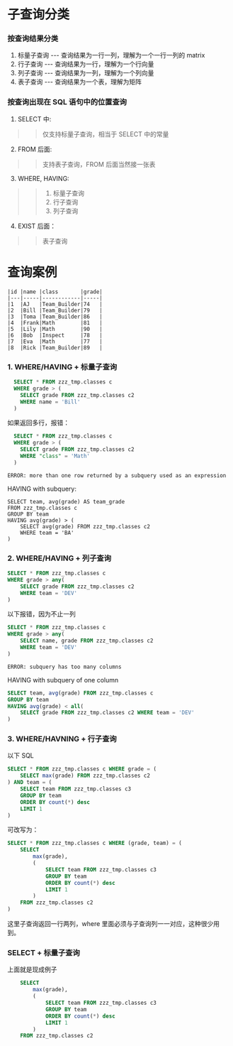
# 子查询分类
### 按查询结果分类
1. 标量子查询 --- 查询结果为一行一列，理解为一个一行一列的 matrix
2. 行子查询 --- 查询结果为一行，理解为一个行向量
3. 列子查询 --- 查询结果为一列，理解为一个列向量
4. 表子查询 --- 查询结果为一个表，理解为矩阵
### 按查询出现在 SQL 语句中的位置查询
1. SELECT 中:
>> 仅支持标量子查询，相当于 SELECT 中的常量
2. FROM 后面:
>>  支持表子查询，FROM 后面当然接一张表
3. WHERE, HAVING:
>> 1. 标量子查询
>> 2. 行子查询
>> 3. 列子查询
4. EXIST 后面：
>> 表子查询

# 查询案例
```
|id |name |class       |grade|
|---|-----|------------|-----|
|1  |AJ   |Team_Builder|74   |
|2  |Bill |Team_Builder|79   |
|3  |Toma |Team_Builder|86   |
|4  |Frank|Math        |81   |
|5  |Lily |Math        |90   |
|6  |Bob  |Inspect     |78   |
|7  |Eva  |Math        |77   |
|8  |Rick |Team_Builder|89   |

```
### 1. WHERE/HAVING + 标量子查询
```sql
  SELECT * FROM zzz_tmp.classes c 
  WHERE grade > (
    SELECT grade FROM zzz_tmp.classes c2 
    WHERE name = 'Bill'
  )
```
如果返回多行，报错：
```sql
  SELECT * FROM zzz_tmp.classes c 
  WHERE grade > (
    SELECT grade FROM zzz_tmp.classes c2 
    WHERE "class" = 'Math'
  )
```
```
ERROR: more than one row returned by a subquery used as an expression
```
HAVING with subquery:
```
SELECT team, avg(grade) AS team_grade 
FROM zzz_tmp.classes c 
GROUP BY team 
HAVING avg(grade) > (
	SELECT avg(grade) FROM zzz_tmp.classes c2 
	WHERE team = 'BA'
)
```
### 2. WHERE/HAVING + 列子查询
```sql
SELECT * FROM zzz_tmp.classes c 
WHERE grade > any(
	SELECT grade FROM zzz_tmp.classes c2 
	WHERE team = 'DEV'
)
```
以下报错，因为不止一列
```sql
SELECT * FROM zzz_tmp.classes c 
WHERE grade > any(
	SELECT name, grade FROM zzz_tmp.classes c2 
	WHERE team = 'DEV'
)
```
```
ERROR: subquery has too many columns
```
HAVING with subquery of one column
```sql
SELECT team, avg(grade) FROM zzz_tmp.classes c 
GROUP BY team
HAVING avg(grade) < all(
	SELECT grade FROM zzz_tmp.classes c2 WHERE team = 'DEV'
)
```

### 3. WHERE/HAVNING + 行子查询
以下 SQL
```sql
SELECT * FROM zzz_tmp.classes c WHERE grade = (
	SELECT max(grade) FROM zzz_tmp.classes c2 
) AND team = (
	SELECT team FROM zzz_tmp.classes c3 
	GROUP BY team 
	ORDER BY count(*) desc
	LIMIT 1
) 
```
可改写为：
```sql
SELECT * FROM zzz_tmp.classes c WHERE (grade, team) = (
	SELECT 
		max(grade),
		(
			SELECT team FROM zzz_tmp.classes c3 
			GROUP BY team 
			ORDER BY count(*) desc
			LIMIT 1
		) 
	FROM zzz_tmp.classes c2 
)
```
这里子查询返回一行两列，where 里面必须与子查询列一一对应，这种很少用到。
### SELECT + 标量子查询
上面就是现成例子
```sql
	SELECT 
		max(grade),
		(
			SELECT team FROM zzz_tmp.classes c3 
			GROUP BY team 
			ORDER BY count(*) desc
			LIMIT 1
		) 
	FROM zzz_tmp.classes c2 
```
